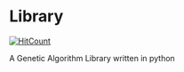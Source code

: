 # Library

[![HitCount](http://hits.dwyl.com/TeamC-AAD/Library.svg)](http://hits.dwyl.com/TeamC-AAD/Library)

A Genetic Algorithm Library written in python
